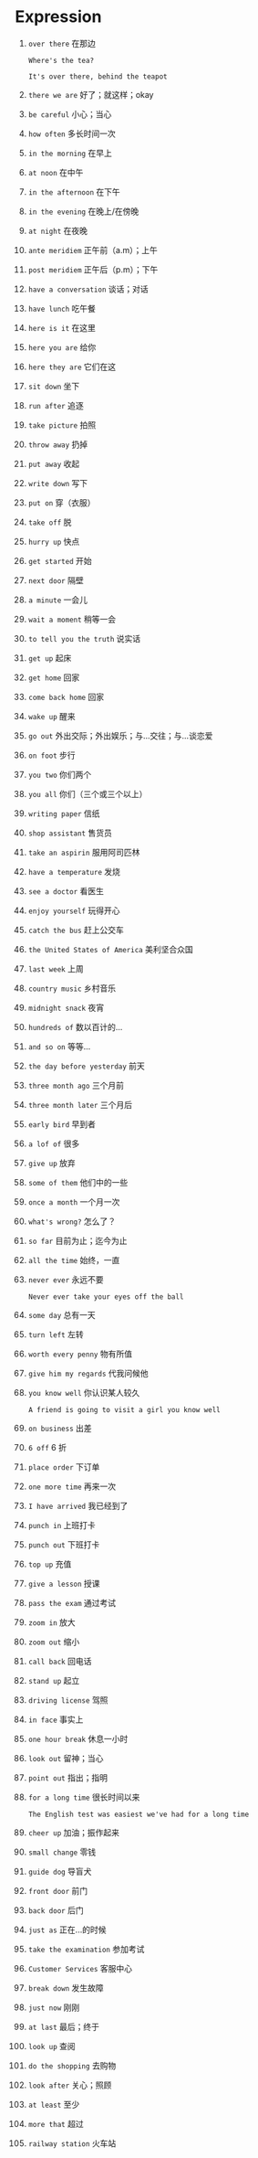 # Expression

1. `over there` 在那边

   ```
   Where's the tea?

   It's over there, behind the teapot
   ```

2. `there we are` 好了；就这样；okay

3. `be careful` 小心；当心

4. `how often` 多长时间一次

5. `in the morning` 在早上

6. `at noon` 在中午

7. `in the afternoon` 在下午

8. `in the evening` 在晚上/在傍晚

9. `at night` 在夜晚

10. `ante meridiem` 正午前（a.m）；上午

11. `post meridiem` 正午后（p.m）；下午

12. `have a conversation` 谈话；对话

13. `have lunch` 吃午餐

14. `here is it` 在这里

15. `here you are` 给你

16. `here they are` 它们在这

17. `sit down` 坐下

18. `run after` 追逐

19. `take picture` 拍照

20. `throw away` 扔掉

21. `put away` 收起

22. `write down` 写下

23. `put on` 穿（衣服）

24. `take off` 脱

25. `hurry up` 快点

26. `get started` 开始

27. `next door` 隔壁

28. `a minute` 一会儿

29. `wait a moment` 稍等一会

30. `to tell you the truth` 说实话

31. `get up` 起床

32. `get home` 回家

33. `come back home` 回家

34. `wake up` 醒来

35. `go out` 外出交际；外出娱乐；与...交往；与...谈恋爱

36. `on foot` 步行

37. `you two` 你们两个

38. `you all` 你们（三个或三个以上）

39. `writing paper` 信纸

40. `shop assistant` 售货员

41. `take an aspirin` 服用阿司匹林

42. `have a temperature` 发烧

43. `see a doctor` 看医生

44. `enjoy yourself` 玩得开心

45. `catch the bus` 赶上公交车

46. `the United States of America` 美利坚合众国

47. `last week` 上周

48. `country music` 乡村音乐

49. `midnight snack` 夜宵

50. `hundreds of` 数以百计的...

51. `and so on` 等等...

52. `the day before yesterday` 前天

53. `three month ago` 三个月前

54. `three month later` 三个月后

55. `early bird` 早到者

56. `a lof of` 很多

57. `give up` 放弃

58. `some of them` 他们中的一些

59. `once a month` 一个月一次

60. `what's wrong?` 怎么了？

61. `so far` 目前为止；迄今为止

62. `all the time` 始终，一直

63. `never ever` 永远不要

    ```
    Never ever take your eyes off the ball
    ```

64. `some day` 总有一天

65. `turn left` 左转

66. `worth every penny` 物有所值

67. `give him my regards` 代我问候他

68. `you know well` 你认识某人较久

    ```
    A friend is going to visit a girl you know well
    ```

69. `on business` 出差

70. `6 off` 6 折

71. `place order` 下订单

72. `one more time` 再来一次

73. `I have arrived` 我已经到了

74. `punch in` 上班打卡

75. `punch out` 下班打卡

76. `top up` 充值

77. `give a lesson` 授课

78. `pass the exam` 通过考试

79. `zoom in` 放大

80. `zoom out` 缩小

81. `call back` 回电话

82. `stand up` 起立

83. `driving license` 驾照

84. `in face` 事实上

85. `one hour break` 休息一小时

86. `look out` 留神；当心

87. `point out` 指出；指明

88. `for a long time` 很长时间以来

    ```
    The English test was easiest we've had for a long time
    ```

89. `cheer up` 加油；振作起来

90. `small change` 零钱

91. `guide dog` 导盲犬

92. `front door` 前门

93. `back door` 后门

94. `just as` 正在...的时候

95. `take the examination` 参加考试

96. `Customer Services` 客服中心

97. `break down` 发生故障

98. `just now` 刚刚

99. `at last` 最后；终于

100. `look up` 查阅

101. `do the shopping` 去购物

102. `look after` 关心；照顾

103. `at least` 至少

104. `more that` 超过

105. `railway station` 火车站
